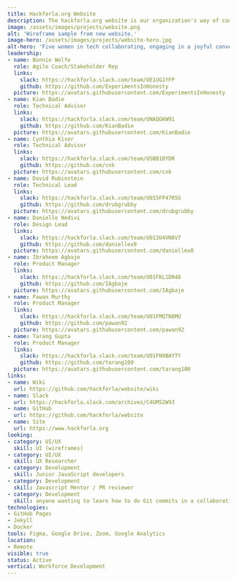 ```yaml
---
title: Hackforla.org Website
description: The hackforla.org website is our organization's way of communicating with volunteers, stakeholders, and donors. This project is a good place to start for new volunteers looking to polish their git protocol skills (branches, separation of concerns, etc.). We currently have two development paths&#58; growth (building out new pages and guides) and optimization (taking inventory of our code and design systems) to ensure we are consistently delivering value to our users while being scalable in our approach to building the site.
image: /assets/images/projects/website.png
alt: 'Wireframe sample from new website.'
image-hero: /assets/images/projects/website-hero.jpg
alt-hero: 'Five women in tech collaborating, engaging in a joyful conversation.'
leadership:
- name: Bonnie Wolfe
  role: Agile Coach/Stakeholder Rep
  links:
    slack: https://hackforla.slack.com/team/UE1UG1YFP
    github: https://github.com/ExperimentsInHonesty
  picture: https://avatars.githubusercontent.com/ExperimentsInHonesty
- name: Kian Badie
  role: Technical Advisor
  links:
    slack: https://hackforla.slack.com/team/UNAQGKW91
    github: https://github.com/KianBadie
  picture: https://avatars.githubusercontent.com/KianBadie
- name: Cynthia Kiser
  role: Technical Advisor
  links:
    slack: https://hackforla.slack.com/team/USBB18YDR
    github: https://github.com/cnk
  picture: https://avatars.githubusercontent.com/cnk
- name: David Rubinstein
  role: Technical Lead
  links:
    slack: https://hackforla.slack.com/team/U015FP47R5G
    github: https://github.com/drubgrubby
  picture: https://avatars.githubusercontent.com/drubgrubby
- name: Danielle Nedivi
  role: Design Lead
  links:
    slack: https://hackforla.slack.com/team/U013U4VN8V7
    github: https://github.com/daniellex0
  picture: https://avatars.githubusercontent.com/daniellex0
- name: Ibraheem Agbaje
  role: Product Manager
  links:
    slack: https://hackforla.slack.com/team/U01FKL1DN48
    github: https://github.com/IAgbaje
  picture: https://avatars.githubusercontent.com/IAgbaje
- name: Pawan Murthy
  role: Product Manager
  links:
    slack: https://hackforla.slack.com/team/U01FMQTN8MU
    github: https://github.com/pawan92
  picture: https://avatars.githubusercontent.com/pawan92
- name: Tarang Gupta
  role: Product Manager
  links:
    slack: https://hackforla.slack.com/team/U01FN9BAYTY
    github: https://github.com/tarang100
  picture: https://avatars.githubusercontent.com/tarang100
links:
- name: Wiki
  url: https://github.com/hackforla/website/wiki
- name: Slack
  url: https://hackforla.slack.com/archives/C4UM52W93
- name: GitHub
  url: https://github.com/hackforla/website
- name: Site
  url: https://www.hackforla.org
looking:
- category: UI/UX
  skill: UI (wireframes)
- category: UI/UX
  skill: UX Researcher
- category: Development
  skill: Junior JavaScript developers
- category: Development
  skill: Javascript Mentor / PR reviewer
- category: Development
  skill: anyone wanting to learn how to do Git commits in a collaborative work environment
technologies:
- GitHub Pages
- Jekyll
- Docker
tools: Figma, Google Drive, Zoom, Google Analytics
location:
- Remote
visible: true
status: Active
vertical: Workforce Development
---
```


